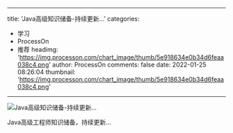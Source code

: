 
---
title: 'Java高级知识储备-持续更新...'
categories: 
 - 学习
 - ProcessOn
 - 推荐
headimg: 'https://img.processon.com/chart_image/thumb/5e918634e0b34d6feaa038c4.png'
author: ProcessOn
comments: false
date: 2022-01-25 08:26:04
thumbnail: 'https://img.processon.com/chart_image/thumb/5e918634e0b34d6feaa038c4.png'
---

<div>   
<img class="thumb" alt="Java高级知识储备-持续更新..." src="https://img.processon.com/chart_image/thumb/5e918634e0b34d6feaa038c4.png" referrerpolicy="no-referrer">
<p>Java高级工程师知识储备，持续更新...</p>  
</div>
            